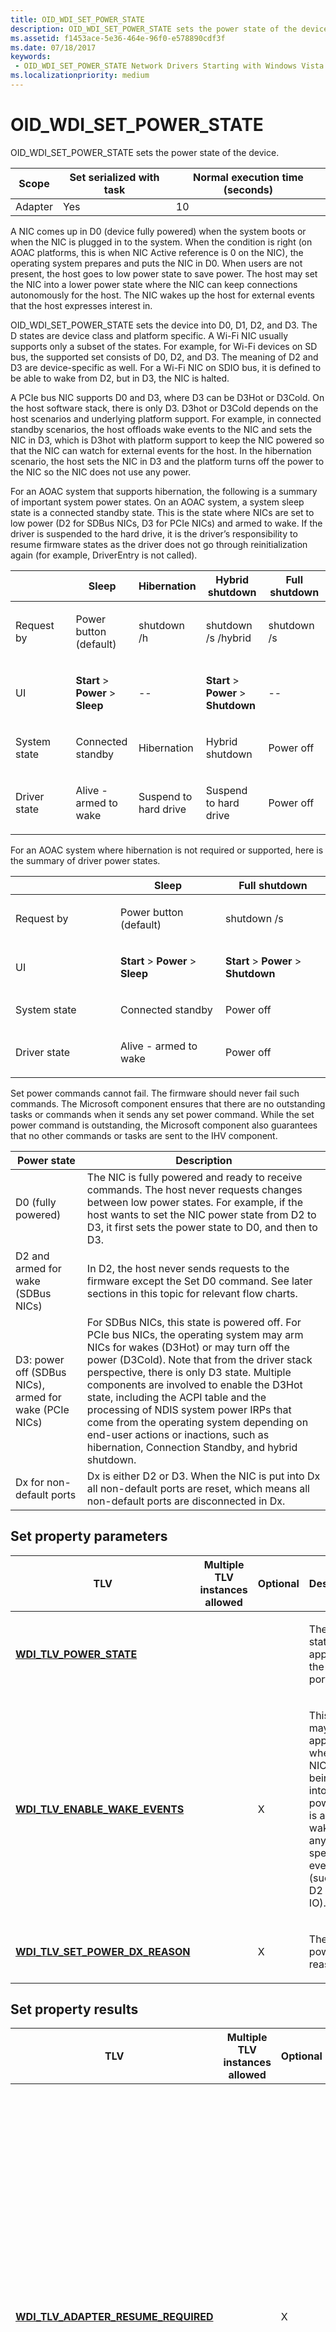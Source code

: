 ```yaml
---
title: OID_WDI_SET_POWER_STATE
description: OID_WDI_SET_POWER_STATE sets the power state of the device.
ms.assetid: f1453ace-5e36-464e-96f0-e578890cdf3f
ms.date: 07/18/2017
keywords:
 - OID_WDI_SET_POWER_STATE Network Drivers Starting with Windows Vista
ms.localizationpriority: medium
---
```


# OID\_WDI\_SET\_POWER\_STATE


OID\_WDI\_SET\_POWER\_STATE sets the power state of the device.

| Scope   | Set serialized with task | Normal execution time (seconds) |
|---------|--------------------------|---------------------------------|
| Adapter | Yes                      | 10                              |

 

A NIC comes up in D0 (device fully powered) when the system boots or when the NIC is plugged in to the system. When the condition is right (on AOAC platforms, this is when NIC Active reference is 0 on the NIC), the operating system prepares and puts the NIC in D0. When users are not present, the host goes to low power state to save power. The host may set the NIC into a lower power state where the NIC can keep connections autonomously for the host. The NIC wakes up the host for external events that the host expresses interest in.

OID\_WDI\_SET\_POWER\_STATE sets the device into D0, D1, D2, and D3. The D states are device class and platform specific. A Wi-Fi NIC usually supports only a subset of the states. For example, for Wi-Fi devices on SD bus, the supported set consists of D0, D2, and D3. The meaning of D2 and D3 are device-specific as well. For a Wi-Fi NIC on SDIO bus, it is defined to be able to wake from D2, but in D3, the NIC is halted.

A PCIe bus NIC supports D0 and D3, where D3 can be D3Hot or D3Cold. On the host software stack, there is only D3. D3hot or D3Cold depends on the host scenarios and underlying platform support. For example, in connected standby scenarios, the host offloads wake events to the NIC and sets the NIC in D3, which is D3hot with platform support to keep the NIC powered so that the NIC can watch for external events for the host. In the hibernation scenario, the host sets the NIC in D3 and the platform turns off the power to the NIC so the NIC does not use any power.

For an AOAC system that supports hibernation, the following is a summary of important system power states. On an AOAC system, a system sleep state is a connected standby state. This is the state where NICs are set to low power (D2 for SDBus NICs, D3 for PCIe NICs) and armed to wake. If the driver is suspended to the hard drive, it is the driver’s responsibility to resume firmware states as the driver does not go through reinitialization again (for example, DriverEntry is not called).

<table>
<colgroup>
<col width="20%" />
<col width="20%" />
<col width="20%" />
<col width="20%" />
<col width="20%" />
</colgroup>
<thead>
<tr class="header">
<th></th>
<th>Sleep</th>
<th>Hibernation</th>
<th>Hybrid shutdown</th>
<th>Full shutdown</th>
</tr>
</thead>
<tbody>
<tr class="odd">
<td>Request by</td>
<td><p>Power button (default)</p></td>
<td><p>shutdown /h</p></td>
<td><p>shutdown /s /hybrid</p></td>
<td><p>shutdown /s</p></td>
</tr>
<tr class="even">
<td>UI</td>
<td><p><strong>Start</strong> &gt; <strong>Power</strong> &gt; <strong>Sleep</strong></p></td>
<td><p>--</p></td>
<td><p><strong>Start</strong> &gt; <strong>Power</strong> &gt; <strong>Shutdown</strong></p></td>
<td><p>--</p></td>
</tr>
<tr class="odd">
<td>System state</td>
<td><p>Connected standby</p></td>
<td><p>Hibernation</p></td>
<td><p>Hybrid shutdown</p></td>
<td><p>Power off</p></td>
</tr>
<tr class="even">
<td>Driver state</td>
<td><p>Alive - armed to wake</p></td>
<td><p>Suspend to hard drive</p></td>
<td><p>Suspend to hard drive</p></td>
<td><p>Power off</p></td>
</tr>
</tbody>
</table>

 

For an AOAC system where hibernation is not required or supported, here is the summary of driver power states.

<table>
<colgroup>
<col width="33%" />
<col width="33%" />
<col width="33%" />
</colgroup>
<thead>
<tr class="header">
<th></th>
<th>Sleep</th>
<th>Full shutdown</th>
</tr>
</thead>
<tbody>
<tr class="odd">
<td>Request by</td>
<td><p>Power button (default)</p></td>
<td><p>shutdown /s</p></td>
</tr>
<tr class="even">
<td>UI</td>
<td><p><strong>Start</strong> &gt; <strong>Power</strong> &gt; <strong>Sleep</strong></p></td>
<td><p><strong>Start</strong> &gt; <strong>Power</strong> &gt; <strong>Shutdown</strong></p></td>
</tr>
<tr class="odd">
<td>System state</td>
<td><p>Connected standby</p></td>
<td><p>Power off</p></td>
</tr>
<tr class="even">
<td>Driver state</td>
<td><p>Alive - armed to wake</p></td>
<td><p>Power off</p></td>
</tr>
</tbody>
</table>

 

Set power commands cannot fail. The firmware should never fail such commands. The Microsoft component ensures that there are no outstanding tasks or commands when it sends any set power command. While the set power command is outstanding, the Microsoft component also guarantees that no other commands or tasks are sent to the IHV component.

| Power state                                            | Description                                                                                                                                                                                                                                                                                                                                                                                                                                                                                                |
|--------------------------------------------------------|------------------------------------------------------------------------------------------------------------------------------------------------------------------------------------------------------------------------------------------------------------------------------------------------------------------------------------------------------------------------------------------------------------------------------------------------------------------------------------------------------------|
| D0 (fully powered)                                     | The NIC is fully powered and ready to receive commands. The host never requests changes between low power states. For example, if the host wants to set the NIC power state from D2 to D3, it first sets the power state to D0, and then to D3.                                                                                                                                                                                                                                                            |
| D2 and armed for wake (SDBus NICs)                     | In D2, the host never sends requests to the firmware except the Set D0 command. See later sections in this topic for relevant flow charts.                                                                                                                                                                                                                                                                                                                                                                 |
| D3: power off (SDBus NICs), armed for wake (PCIe NICs) | For SDBus NICs, this state is powered off. For PCIe bus NICs, the operating system may arm NICs for wakes (D3Hot) or may turn off the power (D3Cold). Note that from the driver stack perspective, there is only D3 state. Multiple components are involved to enable the D3Hot state, including the ACPI table and the processing of NDIS system power IRPs that come from the operating system depending on end-user actions or inactions, such as hibernation, Connection Standby, and hybrid shutdown. |
| Dx for non-default ports                               | Dx is either D2 or D3. When the NIC is put into Dx all non-default ports are reset, which means all non-default ports are disconnected in Dx.                                                                                                                                                                                                                                                                                                                                                              |

 

## Set property parameters


<table>
<colgroup>
<col width="25%" />
<col width="25%" />
<col width="25%" />
<col width="25%" />
</colgroup>
<thead>
<tr class="header">
<th>TLV</th>
<th>Multiple TLV instances allowed</th>
<th>Optional</th>
<th>Description</th>
</tr>
</thead>
<tbody>
<tr class="odd">
<td><p><a href="https://msdn.microsoft.com/library/windows/hardware/dn898040" data-raw-source="[&lt;strong&gt;WDI_TLV_POWER_STATE&lt;/strong&gt;](https://msdn.microsoft.com/library/windows/hardware/dn898040)"><strong>WDI_TLV_POWER_STATE</strong></a></p></td>
<td></td>
<td></td>
<td><p>The power state. This applies to the primary port.</p></td>
</tr>
<tr class="even">
<td><p><a href="https://msdn.microsoft.com/library/windows/hardware/dn926303" data-raw-source="[&lt;strong&gt;WDI_TLV_ENABLE_WAKE_EVENTS&lt;/strong&gt;](https://msdn.microsoft.com/library/windows/hardware/dn926303)"><strong>WDI_TLV_ENABLE_WAKE_EVENTS</strong></a></p></td>
<td></td>
<td>X</td>
<td><p>This field may only appear when the NIC is being put into low power and is armed to wake on any of the specified events (such as D2 on SD IO).</p></td>
</tr>
<tr class="odd">
<td><p><a href="https://msdn.microsoft.com/library/windows/hardware/dn898060" data-raw-source="[&lt;strong&gt;WDI_TLV_SET_POWER_DX_REASON&lt;/strong&gt;](https://msdn.microsoft.com/library/windows/hardware/dn898060)"><strong>WDI_TLV_SET_POWER_DX_REASON</strong></a></p></td>
<td></td>
<td>X</td>
<td><p>The set power reason.</p></td>
</tr>
</tbody>
</table>

 

## Set property results


| TLV                                                                                 | Multiple TLV instances allowed | Optional | Description                                                                                                                                                                                                                                                                                                                                               |
|-------------------------------------------------------------------------------------|--------------------------------|----------|-----------------------------------------------------------------------------------------------------------------------------------------------------------------------------------------------------------------------------------------------------------------------------------------------------------------------------------------------------------|
| [**WDI\_TLV\_ADAPTER\_RESUME\_REQUIRED**](https://msdn.microsoft.com/library/windows/hardware/dn926120) |                                | X        | If the value is true, it signals to the OS that the firmware needs assistance in resuming its context. This should only occur when the driver is suspended to storage. The IHV component must reset the software state because the operating system issues a series of Wi-Fi commands to bring the firmware context and IHV component context up to date. |

 

## Enable wake events


A NIC specifies the set of events that it can detect to wake the stack. The operating system plumbs down a subset or full set of the events to the NIC with the low power command. Some wake event parameters are set much earlier than the Dx command. Others are set right before the Dx command to the firmware. All events only become enabled with the Dx command.

In this interface, the event that is set to enabled is plumbed down in the optional [**WDI\_TLV\_ENABLE\_WAKE\_EVENTS**](https://msdn.microsoft.com/library/windows/hardware/dn926303) TLV as part of the OID\_WDI\_SET\_POWER command for device power state Dx. The TLV is absent if the operating system does not want to arm the NIC to wake.

When the firmware receives a Dx command with [**WDI\_TLV\_ENABLE\_WAKE\_EVENTS**](https://msdn.microsoft.com/library/windows/hardware/dn926303), it may detect a wake event before it completes the Dx command. It should buffer the event, finish processing the command, and then assert the wake interrupt.

Each and every wake by the Wi-Fi NIC should be followed by a wake reason for why the NIC wakes the stack. A NIC wakes the stack by asserting the wake interrupt line, which is typically serviced by the bus or ACPI methods. The methods wake the CPU and required components to handle the wake event, and complete the Wi-Fi Wait Wake IRP for the stack. Subsequently, the operating system issues a D0 request to the driver and firmware. This request is a power OID to the driver that sends a D0 command to the firmware. The firmware holds the indication of the wake reason until it receives and completes the D0 command.

**Note**  If the NIC receives the D0 command for some other reason (for example, the NIC does not wake the host), the NIC should not indicate a wake reason.

 

## No enabled wake events


If there is no [**WDI\_TLV\_ENABLE\_WAKE\_EVENTS**](https://msdn.microsoft.com/library/windows/hardware/dn926303) present, the operating system does not need the NICs to run at low power. The NICs may be completely powered off. If suspended to a hard drive, the NICs drivers are expected to resume firmware context at resume.

## Power state interaction and transition examples


The following diagrams show interactions and sequences of transitions between D0 and Dx (D2 or D3) for the NIC. In this context, the "Miniport" represents the host or WDI compliant driver.

### D0 to Dx (armed to wake)

![wdi d0 to dx armed transition](images/wdi-d0-to-dx-armed-to-wake.png)

-   Stop \[DnIO|UpIO\]: DnIO are messages (controls and data) to lower layer. UpIO are messages to upper layer.

    -   Reject new requests from above layer (fail fast).
    -   Stop initiating IO from this layer (except this Dx command).
    -   Allow lower layer to inject TXs needed to go into Dx.
    -   Flush queues.
-   AwaitInflight: Waiting for IO calls to return, including DMA in progress. Flush queues.

-   Dx is any non-D0 state. For SDBus Wi-Fi, this is D2. For PCIe bus, this is D3Hot. Firmware shall not lose power.

### Dx (armed to wake) to D0 transition

![dx armed to d0 transition](images/wdi-dx-to-d0-armed-to-wake.png)

-   If the NIC is armed to wake, it can't be D3Cold. Firmware must continue running in Dx.

### D0 to D3 (not armed to wake) transition

![d0 to d3 not armed transition](images/wdi-d0-to-d3-not-armed.png)

-   Stop \[DnIO|UpIO\]: DnIO are messages (controls and data) to lower layer. UpIO are messages to upper layer.

    -   Reject new requests from above layer (fail fast).
    -   Stop initiating IO from this layer (except this Dx command).
    -   Allow lower layer to inject TXs needed to go into Dx.
    -   Flush queues.
-   AwaitInflight: Waiting for IO calls to return, including DMA in progress. Flush queues.

-   D3 without PmParameters. The NIC may (D3Cold) or may not be powered off (for example, a shared power rail with a D0 device).

### Dx (not armed to wake) to D0 transition

![dx not armed to d0 transition](images/wdi-dx-to-d0-not-armed.png)

-   D2 notArmToWake: Kept power, no reinitialization required.
-   D3 notArmtoWake: Might be Hot or Cold. Cold requires that context be restored.

Requirements
------------

<table>
<colgroup>
<col width="50%" />
<col width="50%" />
</colgroup>
<tbody>
<tr class="odd">
<td><p>Minimum supported client</p></td>
<td><p>Windows 10</p></td>
</tr>
<tr class="even">
<td><p>Minimum supported server</p></td>
<td><p>Windows Server 2016</p></td>
</tr>
<tr class="odd">
<td><p>Header</p></td>
<td>Dot11wdi.h</td>
</tr>
</tbody>
</table>

 

 




